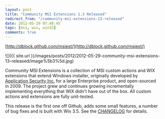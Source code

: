 ```yaml
---
layout: post
title: "Community MSI Extensions 1.3 Released"
redirect_from: "/community-msi-extensions-13-released"
date: 2012-05-29 07:48:45
tags: [msi, wix, win32]
comments: true
---
```

[http://dblock.github.com/msiext/](http://dblock.github.com/msiext/)

![]({{ site.url }}/images/posts/2012/2012-05-29-community-msi-extensions-13-released/image%5b3%5d.jpg)

Community MSI Extensions is a collection of MSI custom actions and WIX extensions that extend Windows installer, originally developed by [Application Security Inc.](http://www.appsecinc.com/) for a large Enterprise product, and open-sourced in 2009. The project grew and continues growing incrementally implementing everything that WIX didn't have out of the box. All custom actions and extensions are fully unit-tested.

This release is the first one off Github, adds some small features, a number of bug fixes and is built with Wix 3.5. See the [CHANGELOG](https://github.com/dblock/msiext/blob/master/CHANGELOG.md) for details.
